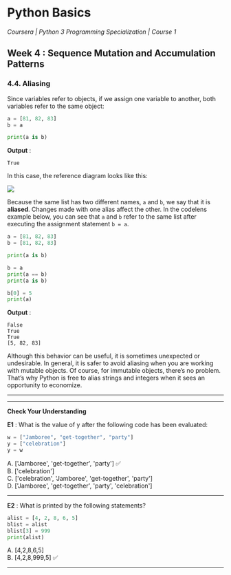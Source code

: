# Python Basics
*Coursera | Python 3 Programming Specialization | Course 1*

## Week 4 : Sequence Mutation and Accumulation Patterns
### 4.4. Aliasing

Since variables refer to objects, if we assign one variable to another, both variables refer to the same object:

```python
a = [81, 82, 83]
b = a

print(a is b)
```

**Output** :

```
True
```

In this case, the reference diagram looks like this:

![](https://fopp.umsi.education/runestone/static/fopp/_images/refdiag4.png)


Because the same list has two different names, `a` and `b`, we say that it is **aliased**. Changes made with one alias affect the other. In the codelens example below, you can see that `a` and `b` refer to the same list after executing the assignment statement `b = a`.


```python
a = [81, 82, 83]
b = [81, 82, 83]

print(a is b)

b = a
print(a == b)
print(a is b)

b[0] = 5
print(a)
```

**Output** :

```
False
True
True
[5, 82, 83]
```

Although this behavior can be useful, it is sometimes unexpected or undesirable. In general, it is safer to avoid aliasing when you are working with mutable objects. Of course, for immutable objects, there’s no problem. That’s why Python is free to alias strings and integers when it sees an opportunity to economize.

-----
------


**Check Your Understanding**

**E1** : What is the value of y after the following code has been evaluated:

```python
w = ["Jamboree", "get-together", "party"]
y = ["celebration"]
y = w
```

A. ['Jamboree', 'get-together', 'party'] ✅ <br>
B. ['celebration'] <br>
C. ['celebration', 'Jamboree', 'get-together', 'party'] <br>
D. ['Jamboree', 'get-together', 'party', 'celebration'] <br>

---

**E2** : What is printed by the following statements?

```python
alist = [4, 2, 8, 6, 5]
blist = alist
blist[3] = 999
print(alist)
```

A. [4,2,8,6,5] <br>
B. [4,2,8,999,5] ✅<br>

---

